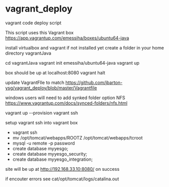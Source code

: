 # vagrant_deploy
vagrant code deploy script

This script uses this Vagrant box
https://app.vagrantup.com/emessiha/boxes/ubuntu64-java

install virtualbox and vagrant if not installed yet 
create a folder in your home directory vagrantJava

cd vagrantJava 
vagrant init emessiha/ubuntu64-java
vagrant up

box should be up at localhost:8080
vagrant halt

update VagrantFIle to match
https://github.com/jbarton-ysg/vagrant_deploy/blob/master/Vagrantfile

windows users will need to add synked folder option NFS
https://www.vagrantup.com/docs/synced-folders/nfs.html 

vagrant up --provision
vagrant ssh

 setup vagrant ssh into vagrant box 
  - vagrant ssh
  - mv  /opt/tomcat/webapps/ROOTZ /opt/tomcat/webapps/tcroot
  - mysql -u remote -p password
  - create database myyesgo;
  - create database myyesgo_security;
  - create database myyesgo_integration;
  
site will be up at http://192.168.33.10:8080/ on success

if encouter errors see
cat/opt/tomcat/logs/catalina.out
  

